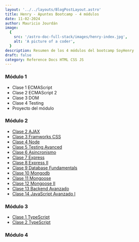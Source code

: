 ```yaml
---
layout: '../../layouts/BlogPostLayout.astro'
title: Henry - Apuntes Bootcamp - 4 módulos
date: 11-02-2024
author: Mauricio Jourdán
image:
  {
    src: '/astro-doc-full-stack/images/henry-index.jpg',
    alt: 'A picture of a coder',
  }
description: Resumen de los 4 módulos del bootcamp SoyHenry
draft: false
category: Reference Docs HTML CSS JS
---
```


### Módulo 1

- Clase 1 ECMAScript
- Clase 2 ECMAScript 2
- Clase 3 DOM
- Clase 4 Testing
- Proyecto del módulo

### Módulo 2

<!-- - [Clase 1 Proyecto Full Stack](/astro-doc-full-stack/blog/details/m2/clase1-proyecto-full-stack) -->

- [Clase 2 AJAX](/astro-doc-full-stack/blog/details/m2/clase2-ajax)
- [Clase 3 Framworks CSS](/astro-doc-full-stack/blog/details/m2/clase3-frameworks-css)
- [Clase 4 Node](/astro-doc-full-stack/blog/details/m2/clase4-node)
- [Clase 5 Testing Avanced](/astro-doc-full-stack/blog/details/m2/clase5-testing-avanced)
- [Clase 6 Asincronismo](/astro-doc-full-stack/blog/details/m2/clase6-asincronismo)
- [Clase 7 Express](/astro-doc-full-stack/blog/details/m2/clase7-express)
- [Clase 8 Express II](/astro-doc-full-stack/blog/details/m2/clase8-express-II)
- [Clase 9 Database Fundamentals](/astro-doc-full-stack/blog/details/m2/clase9-database-fundamentals)
- [Clase 10 Mongodb](/astro-doc-full-stack/blog/details/m2/clase10-mongodb)
- [Clase 11 Mongoose](/astro-doc-full-stack/blog/details/m2/clase11-mongoose)
- [Clase 12 Mongoose II](/astro-doc-full-stack/blog/details/m2/clase12-mongoose-II)
- [Clase 13 Backend Avanzado](/astro-doc-full-stack/blog/details/m2/clase13-backend-avanzado)
- [Clase 14 JavaScript Avanzado I](/astro-doc-full-stack/blog/details/m2/clase14-js-avanzadoI)

### Módulo 3

- [Clase 1 TypeScript](/astro-doc-full-stack/blog/details/m3/clase1-typescript)
- [Clase 2 TypeScript](/astro-doc-full-stack/blog/details/m3/clase2-typescriptII)

### Módulo 4
